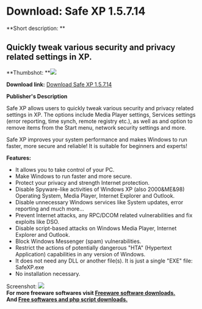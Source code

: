 # Download: Safe XP 1.5.7.14

**Short description: **

## Quickly tweak various security and privacy related settings in XP.

  
**Thumbshot: **![](http://www.freewarefiles.com/screenshot/safeXPscr_md.gif)   
  
**Download link:** [Download Safe XP 1.5.7.14](http://freesoftwares.boysofts.com/Safe-XP_program_14624.html)  
  

**Publisher's Description**  
  

Safe XP allows users to quickly tweak various security and privacy related
settings in XP. The options include Media Player settings, Services settings
(error reporting, time synch, remote registry etc.), as well as and option to
remove items from the Start menu, network security settings and more.

Safe XP improves your system performance and makes Windows to run faster, more
secure and reliable! It is suitable for beginners and experts!

**Features:**

  * It allows you to take control of your PC. 
  * Make Windows to run faster and more secure. 
  * Protect your privacy and strength Internet protection. 
  * Disable Spyware-like activities of Windows XP (also 2000&ME&98) Operating System, Media Player, Internet Explorer and Outlook. 
  * Disable unnecessary Windows services like System updates, error reporting and much more... 
  * Prevent Internet attacks, any RPC/DCOM related vulnerabilities and fix exploits like DSO. 
  * Disable script-based attacks on Windows Media Player, Internet Explorer and Outlook. 
  * Block Windows Messenger (spam) vulnerabilities. 
  * Restrict the actions of potentially dangerous "HTA" (Hypertext Application) capabilities in any version of Windows. 
  * It does not need any DLL or another file(s). It is just a single "EXE" file: SafeXP.exe 
  * No installation necessary. 

  
  
Screenshot: ![](http://www.freewarefiles.com/screenshot/safeXPscr.gif)  
**For more freeware softwares visit [Freeware software downloads.](http://freesoftwares.boysofts.com/)**   
**And [Free softwares and php script downloads.](http://www.boysofts.com/)**

